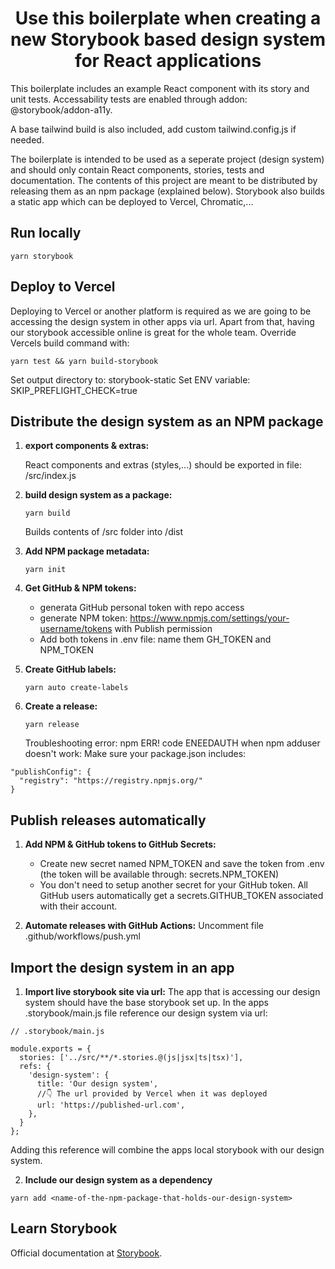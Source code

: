 
<h1 align="center">
  Use this boilerplate when creating a new Storybook based design system for React applications
</h1>

This boilerplate includes an example React component with its story and unit tests. Accessability tests are enabled through addon: @storybook/addon-a11y.

A base tailwind build is also included, add custom tailwind.config.js if needed.

The boilerplate is intended to be used as a seperate project (design system) and should only contain React components, stories, tests and documentation.
The contents of this project are meant to be distributed by releasing them as an npm package (explained below). Storybook also builds a static app which can be deployed to Vercel, Chromatic,...

##  Run locally

```shell
yarn storybook
```
    
##  Deploy to Vercel
Deploying to Vercel or another platform is required as we are going to be accessing the design system in other apps via url. Apart from that, having our storybook accessible online is great for the whole team.
Override Vercels build command with:

```shell
yarn test && yarn build-storybook
```

Set output directory to: storybook-static
Set ENV variable: SKIP_PREFLIGHT_CHECK=true

##  Distribute the design system as an NPM package

1.  **export components & extras:**

    React components and extras (styles,...) should be exported in file: /src/index.js

2.  **build design system as a package:**

    ```shell
    yarn build
    ```
    Builds contents of /src folder into /dist

3.  **Add NPM package metadata:**

    ```shell
    yarn init
    ```

4.  **Get GitHub & NPM tokens:**
    - generata GitHub personal token with repo access
    - generate NPM token: https://www.npmjs.com/settings/your-username/tokens with Publish permission
    - Add both tokens in .env file: name them GH_TOKEN and NPM_TOKEN

5.  **Create GitHub labels:**

    ```shell
    yarn auto create-labels
    ```

6.  **Create a release:**
    ```shell
    yarn release
    ```
    Troubleshooting error: npm ERR! code ENEEDAUTH when npm adduser doesn't work:
    Make sure your package.json includes:
```shell
"publishConfig": {
  "registry": "https://registry.npmjs.org/"
}
```

##  Publish releases automatically

1.  **Add NPM & GitHub tokens to GitHub Secrets:**
    - Create new secret named NPM_TOKEN and save the token from .env (the token will be available through: secrets.NPM_TOKEN)
    - You don't need to setup another secret for your GitHub token. All GitHub users automatically get a secrets.GITHUB_TOKEN associated with their account.

2.  **Automate releases with GitHub Actions:**
    Uncomment file .github/workflows/push.yml

##  Import the design system in an app

1.  **Import live storybook site via url:**
    The app that is accessing our design system should have the base storybook set up. In the apps .storybook/main.js file reference our design system via url:
```shell
// .storybook/main.js

module.exports = {
  stories: ['../src/**/*.stories.@(js|jsx|ts|tsx)'],
  refs: {
    'design-system': {
      title: 'Our design system',
      //👇 The url provided by Vercel when it was deployed
      url: 'https://published-url.com',
    },
  }
};
```

  Adding this reference will combine the apps local storybook with our design system.

2.  **Include our design system as a dependency**

```shell
yarn add <name-of-the-npm-package-that-holds-our-design-system>
```

## Learn Storybook
Official documentation at [Storybook](https://storybook.js.org/).